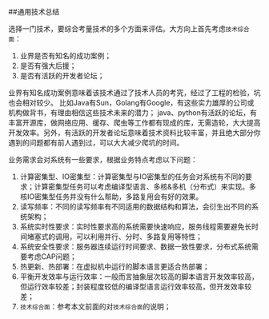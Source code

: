 
##通用技术总结

选择一门技术，要综合考量技术的多个方面来评估。大方向上首先考虑`技术综合面`：

1. 业界是否有知名的成功案例；
2. 是否有强大后援；
3. 是否有活跃的开发者论坛；

业界有知名成功案例意味着该技术通过了技术人员的考究，经过了工程的检验，坑也会相对较少。
比如Java有Sun，Golang有Google，有这些实力雄厚的公司或机构做背书，有理由相信这些技术未来的潜力；
java、python有活跃的论坛，有丰富开源库，做网络应用、缓存、爬虫等工作都有现成的库，无需造轮，大大提高开发效率。另外，有活跃的开发者论坛意味着技术资料比较丰富，并且绝大部分你遇到的问题都有前人遇到过，可以大大减少爬坑的时间。


业务需求会对系统有一些要求，根据业务特点考虑以下问题：

1. 计算密集型、IO密集型：计算密集型与IO密集型的任务会对系统有不同的要求；计算密集型任务可以考虑编译型语言、多核&多机（分布式）来实现。多核IO密集型任务并没有什么帮助，多路复用会有好的效果。
2. 读写频率：不同的读写频率有不同适用的数据结构和算法，会衍生出不同的系统架构；
3. 系统实时性要求：实时性要求高的系统需要快速响应，服务线程需要避免长时间堵塞式的调用，可以利用并行、分时、多路复用等特性；
4. 系统安全性要求：服务器连续运行时间要求、数据一致性要求，分布式系统需要考虑CAP问题；
5. 热更新、热部署：在虚拟机中运行的脚本语言更适合热部署；
6. 平衡开发效率与运行效率：一般而言抽象层次较高的脚本语言开发效率较高，但运行效率较差；封装程度较低的编译型语言运行效率较高，但开发效率较差；
7. `技术综合面`：参考本文前面的对`技术综合面`的说明；




